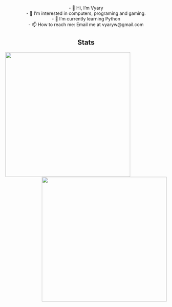 <p align="center">
  - 👋 Hi, I’m Vyary
  <br>
  - 👀 I’m interested in computers, programing and gaming.
  <br>
  - 🌱 I’m currently learning Python
  <br>
  - 📫 How to reach me: Email me at vyaryw@gmail.com
</p>

<h2 align="center">Stats</h2>
<p align=center>
  <div align=center>
    <a href="https://github.com/denvercoder1/github-readme-streak-stats" title="Go to Source">
      <img align="left" width=390 src="https://streak-stats.demolab.com?user=Vyary&theme=github-dark-blue&hide_border=true)](https://git.io/streak-stats" />
    </a>
    <a href="https://github.com/anuraghazra/github-readme-stats" title="Go to Source">
      <img align="right" width=390 src="https://github-readme-stats.vercel.app/api?username=vyary&show_icons=true&theme=github_dark&border_color=61dafb&hide_border=true" />
    </a>
  </div>
</p>
